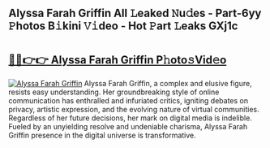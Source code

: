 ## Alyssa Farah Griffin All 𝙻eaked 𝙽u𝚍es - Part-6yy 𝙿hotos B𝚒kini 𝚅𝚒deo - Hot 𝙿art 𝙻eaks GXj1c

# <h2><a href="http://ld0urv9.urlbe.top/?page=Alyssa+Farah+Griffin">🔗🔗👉👉 Alyssa Farah Griffin P𝚑oto𝚜Vid𝚎o</a></h2>

[![Alyssa Farah Griffin](https://i.imgur.com/eBuTRDB.gif)](http://ld0urv9.urlbe.top/?page=Alyssa+Farah+Griffin)
Alyssa Farah Griffin, a complex and elusive figure, resists easy understanding. Her groundbreaking style of online communication has enthralled and infuriated critics, igniting debates on privacy, artistic expression, and the evolving nature of virtual communities. Regardless of her future decisions, her mark on digital media is indelible. Fueled by an unyielding resolve and undeniable charisma, Alyssa Farah Griffin presence in the digital universe is transformative.
